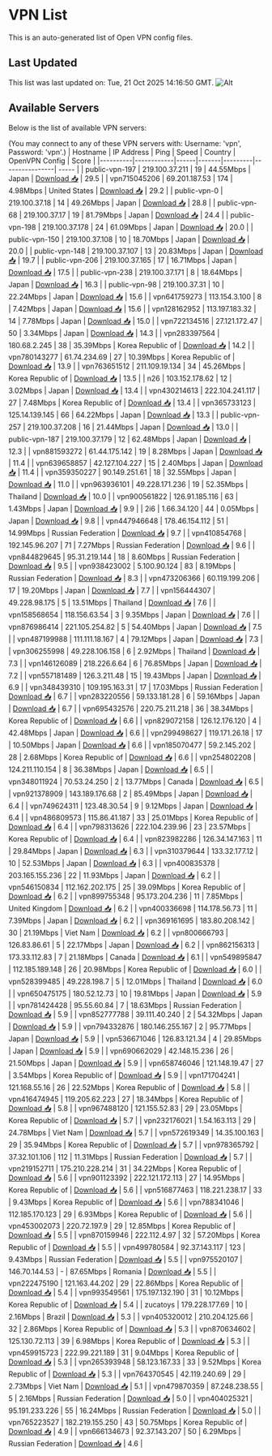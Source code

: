 # VPN List

This is an auto-generated list of Open VPN config files.

## Last Updated

This list was last updated on: Tue, 21 Oct 2025 14:16:50 GMT.
![Alt](https://repobeats.axiom.co/api/embed/186b98318ef1479477931607c1ad7d823f12451f.svg "Repobeats analytics image")

## Available Servers

Below is the list of available VPN servers:

(You may connect to any of these VPN servers with: Username: 'vpn', Password: 'vpn'.)
| Hostname | IP Address | Ping | Speed | Country | OpenVPN Config | Score |
|----------|------------|------|-------|---------|----------------| ----- |
| public-vpn-197 | 219.100.37.211 | 19 | 44.55Mbps | Japan | [Download 📥](./configs/server_0_JP.ovpn) | 29.5 |
| vpn715045206 | 69.201.187.53 | 174 | 4.98Mbps | United States | [Download 📥](./configs/server_1_US.ovpn) | 29.2 |
| public-vpn-0 | 219.100.37.18 | 14 | 49.26Mbps | Japan | [Download 📥](./configs/server_2_JP.ovpn) | 28.8 |
| public-vpn-68 | 219.100.37.17 | 19 | 81.79Mbps | Japan | [Download 📥](./configs/server_3_JP.ovpn) | 24.4 |
| public-vpn-198 | 219.100.37.178 | 24 | 61.09Mbps | Japan | [Download 📥](./configs/server_4_JP.ovpn) | 20.0 |
| public-vpn-150 | 219.100.37.108 | 10 | 18.70Mbps | Japan | [Download 📥](./configs/server_5_JP.ovpn) | 20.0 |
| public-vpn-148 | 219.100.37.107 | 13 | 20.83Mbps | Japan | [Download 📥](./configs/server_6_JP.ovpn) | 19.7 |
| public-vpn-206 | 219.100.37.165 | 17 | 16.71Mbps | Japan | [Download 📥](./configs/server_7_JP.ovpn) | 17.5 |
| public-vpn-238 | 219.100.37.171 | 8 | 18.64Mbps | Japan | [Download 📥](./configs/server_8_JP.ovpn) | 16.3 |
| public-vpn-98 | 219.100.37.31 | 10 | 22.24Mbps | Japan | [Download 📥](./configs/server_9_JP.ovpn) | 15.6 |
| vpn641759273 | 113.154.3.100 | 8 | 7.42Mbps | Japan | [Download 📥](./configs/server_10_JP.ovpn) | 15.6 |
| vpn128162952 | 113.197.183.32 | 14 | 7.78Mbps | Japan | [Download 📥](./configs/server_11_JP.ovpn) | 15.0 |
| vpn722134516 | 27.121.172.47 | 50 | 3.34Mbps | Japan | [Download 📥](./configs/server_12_JP.ovpn) | 14.3 |
| vpn283397564 | 180.68.2.245 | 38 | 35.39Mbps | Korea Republic of | [Download 📥](./configs/server_13_KR.ovpn) | 14.2 |
| vpn780143277 | 61.74.234.69 | 27 | 10.39Mbps | Korea Republic of | [Download 📥](./configs/server_14_KR.ovpn) | 13.9 |
| vpn763651512 | 211.109.19.134 | 34 | 45.26Mbps | Korea Republic of | [Download 📥](./configs/server_15_KR.ovpn) | 13.5 |
| n26 | 103.152.178.62 | 12 | 3.02Mbps | Japan | [Download 📥](./configs/server_16_JP.ovpn) | 13.4 |
| vpn430214613 | 222.104.241.117 | 27 | 7.48Mbps | Korea Republic of | [Download 📥](./configs/server_17_KR.ovpn) | 13.4 |
| vpn365733123 | 125.14.139.145 | 66 | 64.22Mbps | Japan | [Download 📥](./configs/server_18_JP.ovpn) | 13.3 |
| public-vpn-257 | 219.100.37.208 | 16 | 21.44Mbps | Japan | [Download 📥](./configs/server_19_JP.ovpn) | 13.0 |
| public-vpn-187 | 219.100.37.179 | 12 | 62.48Mbps | Japan | [Download 📥](./configs/server_20_JP.ovpn) | 12.3 |
| vpn881593272 | 61.44.175.142 | 19 | 8.28Mbps | Japan | [Download 📥](./configs/server_21_JP.ovpn) | 11.4 |
| vpn639658857 | 42.127.104.227 | 15 | 2.40Mbps | Japan | [Download 📥](./configs/server_22_JP.ovpn) | 11.4 |
| vpn359350227 | 90.149.251.61 | 18 | 32.55Mbps | Japan | [Download 📥](./configs/server_23_JP.ovpn) | 11.0 |
| vpn963936101 | 49.228.171.236 | 19 | 52.35Mbps | Thailand | [Download 📥](./configs/server_24_TH.ovpn) | 10.0 |
| vpn900561822 | 126.91.185.116 | 63 | 1.43Mbps | Japan | [Download 📥](./configs/server_25_JP.ovpn) | 9.9 |
| 2i6 | 1.66.34.120 | 44 | 0.05Mbps | Japan | [Download 📥](./configs/server_26_JP.ovpn) | 9.8 |
| vpn447946648 | 178.46.154.112 | 51 | 14.99Mbps | Russian Federation | [Download 📥](./configs/server_27_RU.ovpn) | 9.7 |
| vpn410854768 | 192.145.96.207 | 71 | 7.27Mbps | Russian Federation | [Download 📥](./configs/server_28_RU.ovpn) | 9.6 |
| vpn844829645 | 95.31.219.144 | 18 | 8.60Mbps | Russian Federation | [Download 📥](./configs/server_29_RU.ovpn) | 9.5 |
| vpn938423002 | 5.100.90.124 | 83 | 8.19Mbps | Russian Federation | [Download 📥](./configs/server_30_RU.ovpn) | 8.3 |
| vpn473206366 | 60.119.199.206 | 17 | 19.20Mbps | Japan | [Download 📥](./configs/server_31_JP.ovpn) | 7.7 |
| vpn156444307 | 49.228.98.175 | 5 | 13.51Mbps | Thailand | [Download 📥](./configs/server_32_TH.ovpn) | 7.6 |
| vpn158568654 | 118.156.63.54 | 3 | 9.35Mbps | Japan | [Download 📥](./configs/server_33_JP.ovpn) | 7.6 |
| vpn876986414 | 221.105.254.82 | 5 | 54.40Mbps | Japan | [Download 📥](./configs/server_34_JP.ovpn) | 7.5 |
| vpn487199988 | 111.111.18.167 | 4 | 79.12Mbps | Japan | [Download 📥](./configs/server_35_JP.ovpn) | 7.3 |
| vpn306255998 | 49.228.106.158 | 6 | 2.92Mbps | Thailand | [Download 📥](./configs/server_36_TH.ovpn) | 7.3 |
| vpn146126089 | 218.226.6.64 | 6 | 76.85Mbps | Japan | [Download 📥](./configs/server_37_JP.ovpn) | 7.2 |
| vpn557181489 | 126.3.211.48 | 15 | 19.43Mbps | Japan | [Download 📥](./configs/server_38_JP.ovpn) | 6.9 |
| vpn348439310 | 109.195.163.31 | 17 | 17.03Mbps | Russian Federation | [Download 📥](./configs/server_39_RU.ovpn) | 6.7 |
| vpn283220556 | 59.133.181.28 | 6 | 59.16Mbps | Japan | [Download 📥](./configs/server_40_JP.ovpn) | 6.7 |
| vpn695432576 | 220.75.211.218 | 36 | 38.34Mbps | Korea Republic of | [Download 📥](./configs/server_41_KR.ovpn) | 6.6 |
| vpn829072158 | 126.12.176.120 | 4 | 42.48Mbps | Japan | [Download 📥](./configs/server_42_JP.ovpn) | 6.6 |
| vpn299498627 | 119.171.26.18 | 17 | 10.50Mbps | Japan | [Download 📥](./configs/server_43_JP.ovpn) | 6.6 |
| vpn185070477 | 59.2.145.202 | 28 | 2.68Mbps | Korea Republic of | [Download 📥](./configs/server_44_KR.ovpn) | 6.6 |
| vpn254802208 | 124.211.110.154 | 8 | 36.38Mbps | Japan | [Download 📥](./configs/server_45_JP.ovpn) | 6.5 |
| vpn348011924 | 70.53.24.250 | 2 | 13.77Mbps | Canada | [Download 📥](./configs/server_46_CA.ovpn) | 6.5 |
| vpn921378909 | 143.189.176.68 | 2 | 85.49Mbps | Japan | [Download 📥](./configs/server_47_JP.ovpn) | 6.4 |
| vpn749624311 | 123.48.30.54 | 9 | 9.12Mbps | Japan | [Download 📥](./configs/server_48_JP.ovpn) | 6.4 |
| vpn486809573 | 115.86.41.187 | 33 | 25.01Mbps | Korea Republic of | [Download 📥](./configs/server_49_KR.ovpn) | 6.4 |
| vpn798313626 | 222.104.239.96 | 23 | 23.57Mbps | Korea Republic of | [Download 📥](./configs/server_50_KR.ovpn) | 6.4 |
| vpn823982286 | 126.34.147.163 | 11 | 29.84Mbps | Japan | [Download 📥](./configs/server_51_JP.ovpn) | 6.3 |
| vpn310379644 | 133.32.177.12 | 10 | 52.53Mbps | Japan | [Download 📥](./configs/server_52_JP.ovpn) | 6.3 |
| vpn400835378 | 203.165.155.236 | 22 | 11.93Mbps | Japan | [Download 📥](./configs/server_53_JP.ovpn) | 6.2 |
| vpn546150834 | 112.162.202.175 | 25 | 39.09Mbps | Korea Republic of | [Download 📥](./configs/server_54_KR.ovpn) | 6.2 |
| vpn899755348 | 95.173.204.236 | 11 | 7.85Mbps | United Kingdom | [Download 📥](./configs/server_55_GB.ovpn) | 6.2 |
| vpn400336698 | 114.178.56.73 | 11 | 7.39Mbps | Japan | [Download 📥](./configs/server_56_JP.ovpn) | 6.2 |
| vpn369161695 | 183.80.208.142 | 30 | 21.19Mbps | Viet Nam | [Download 📥](./configs/server_57_VN.ovpn) | 6.2 |
| vpn800666793 | 126.83.86.61 | 5 | 22.17Mbps | Japan | [Download 📥](./configs/server_58_JP.ovpn) | 6.2 |
| vpn862156313 | 173.33.112.83 | 7 | 21.18Mbps | Canada | [Download 📥](./configs/server_59_CA.ovpn) | 6.1 |
| vpn549895847 | 112.185.189.148 | 26 | 20.98Mbps | Korea Republic of | [Download 📥](./configs/server_60_KR.ovpn) | 6.0 |
| vpn528399485 | 49.228.198.7 | 5 | 12.01Mbps | Thailand | [Download 📥](./configs/server_61_TH.ovpn) | 6.0 |
| vpn650475175 | 180.52.12.73 | 10 | 19.81Mbps | Japan | [Download 📥](./configs/server_62_JP.ovpn) | 5.9 |
| vpn781424428 | 95.55.60.84 | 7 | 18.63Mbps | Russian Federation | [Download 📥](./configs/server_63_RU.ovpn) | 5.9 |
| vpn852777788 | 39.111.40.240 | 2 | 54.32Mbps | Japan | [Download 📥](./configs/server_64_JP.ovpn) | 5.9 |
| vpn794332876 | 180.146.255.167 | 2 | 95.77Mbps | Japan | [Download 📥](./configs/server_65_JP.ovpn) | 5.9 |
| vpn536671046 | 126.83.121.34 | 4 | 29.85Mbps | Japan | [Download 📥](./configs/server_66_JP.ovpn) | 5.9 |
| vpn690662029 | 42.148.15.236 | 26 | 21.50Mbps | Japan | [Download 📥](./configs/server_67_JP.ovpn) | 5.9 |
| vpn658746046 | 121.148.19.47 | 27 | 3.54Mbps | Korea Republic of | [Download 📥](./configs/server_68_KR.ovpn) | 5.9 |
| vpn171704241 | 121.168.55.16 | 26 | 22.52Mbps | Korea Republic of | [Download 📥](./configs/server_69_KR.ovpn) | 5.8 |
| vpn416474945 | 119.205.62.223 | 27 | 18.34Mbps | Korea Republic of | [Download 📥](./configs/server_70_KR.ovpn) | 5.8 |
| vpn967488120 | 121.155.52.83 | 29 | 23.05Mbps | Korea Republic of | [Download 📥](./configs/server_71_KR.ovpn) | 5.7 |
| vpn232176021 | 1.54.163.113 | 29 | 24.78Mbps | Viet Nam | [Download 📥](./configs/server_72_VN.ovpn) | 5.7 |
| vpn572619349 | 14.35.100.163 | 29 | 35.94Mbps | Korea Republic of | [Download 📥](./configs/server_73_KR.ovpn) | 5.7 |
| vpn978365792 | 37.32.101.106 | 112 | 11.31Mbps | Russian Federation | [Download 📥](./configs/server_74_RU.ovpn) | 5.7 |
| vpn219152711 | 175.210.228.214 | 31 | 34.22Mbps | Korea Republic of | [Download 📥](./configs/server_75_KR.ovpn) | 5.6 |
| vpn901123392 | 222.121.172.113 | 27 | 14.95Mbps | Korea Republic of | [Download 📥](./configs/server_76_KR.ovpn) | 5.6 |
| vpn516877463 | 118.221.238.17 | 33 | 9.43Mbps | Korea Republic of | [Download 📥](./configs/server_77_KR.ovpn) | 5.6 |
| vpn788341046 | 112.185.170.123 | 29 | 6.93Mbps | Korea Republic of | [Download 📥](./configs/server_78_KR.ovpn) | 5.6 |
| vpn453002073 | 220.72.197.9 | 29 | 12.85Mbps | Korea Republic of | [Download 📥](./configs/server_79_KR.ovpn) | 5.5 |
| vpn870159946 | 222.112.4.97 | 32 | 57.20Mbps | Korea Republic of | [Download 📥](./configs/server_80_KR.ovpn) | 5.5 |
| vpn499780584 | 92.37.143.117 | 123 | 9.43Mbps | Russian Federation | [Download 📥](./configs/server_81_RU.ovpn) | 5.5 |
| vpn975520107 | 146.70.144.53 | - | 87.65Mbps | Romania | [Download 📥](./configs/server_82_RO.ovpn) | 5.5 |
| vpn222475190 | 121.163.44.202 | 29 | 22.86Mbps | Korea Republic of | [Download 📥](./configs/server_83_KR.ovpn) | 5.4 |
| vpn993549561 | 175.197.132.190 | 31 | 10.12Mbps | Korea Republic of | [Download 📥](./configs/server_84_KR.ovpn) | 5.4 |
| zucatoys | 179.228.177.69 | 10 | 2.16Mbps | Brazil | [Download 📥](./configs/server_85_BR.ovpn) | 5.3 |
| vpn405320012 | 210.204.125.66 | 32 | 2.86Mbps | Korea Republic of | [Download 📥](./configs/server_86_KR.ovpn) | 5.3 |
| vpn870634602 | 125.130.72.113 | 39 | 6.98Mbps | Korea Republic of | [Download 📥](./configs/server_87_KR.ovpn) | 5.3 |
| vpn459915723 | 222.99.221.189 | 31 | 9.04Mbps | Korea Republic of | [Download 📥](./configs/server_88_KR.ovpn) | 5.3 |
| vpn265393948 | 58.123.167.33 | 33 | 9.52Mbps | Korea Republic of | [Download 📥](./configs/server_89_KR.ovpn) | 5.3 |
| vpn764370545 | 42.119.240.69 | 29 | 2.73Mbps | Viet Nam | [Download 📥](./configs/server_90_VN.ovpn) | 5.1 |
| vpn479870359 | 87.248.238.55 | 5 | 2.16Mbps | Russian Federation | [Download 📥](./configs/server_91_RU.ovpn) | 5.0 |
| vpn404025321 | 95.191.233.226 | 55 | 16.24Mbps | Russian Federation | [Download 📥](./configs/server_92_RU.ovpn) | 5.0 |
| vpn765223527 | 182.219.155.250 | 43 | 50.75Mbps | Korea Republic of | [Download 📥](./configs/server_93_KR.ovpn) | 4.9 |
| vpn666134673 | 92.37.143.207 | 50 | 6.29Mbps | Russian Federation | [Download 📥](./configs/server_94_RU.ovpn) | 4.6 |
